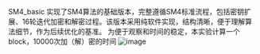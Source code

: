 SM4_basic 实现了SM4算法的基础版本，完整遵循SM4标准流程，包括密钥扩展、16轮迭代加密和解密过程。该版本采用纯软件实现，结构清晰，便于理解算法细节，作为后续优化的基准。
为便于观察和时间的稳定，本实验计算一个block，10000次加（解）密的时间
![image](https://github.com/user-attachments/assets/a376957a-161b-4e04-959e-e56c3f6bb11c)

